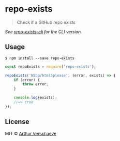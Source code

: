 # repo-exists

> Check if a GitHub repo exists

*See [repo-exists-cli](https://github.com/arthurvr/repo-exists-cli) for the CLI version.*


## Usage

```
$ npm install --save repo-exists
```

```javascript
const repoExists = require('repo-exists');

repoExists('h5bp/html5please', (error, exists) => {
	if (error) {
		throw error;
	}

	console.log(exists);
	//=> true
});
```


## License

MIT © [Arthur Verschaeve](http://arthurverschaeve.be)
